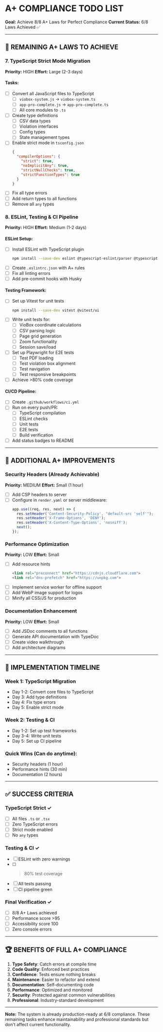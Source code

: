 # A+ COMPLIANCE TODO LIST
**Goal:** Achieve 8/8 A+ Laws for Perfect Compliance
**Current Status:** 6/8 Laws Achieved ✅

---

## 🎯 REMAINING A+ LAWS TO ACHIEVE

### 7. TypeScript Strict Mode Migration
**Priority:** HIGH
**Effort:** Large (2-3 days)

#### Tasks:
- [ ] Convert all JavaScript files to TypeScript
  - [ ] `viobox-system.js` → `viobox-system.ts`
  - [ ] `app-pro-complete.js` → `app-pro-complete.ts`
  - [ ] All core modules to `.ts`
- [ ] Create type definitions
  - [ ] CSV data types
  - [ ] Violation interfaces
  - [ ] Config types
  - [ ] State management types
- [ ] Enable strict mode in `tsconfig.json`
  ```json
  {
    "compilerOptions": {
      "strict": true,
      "noImplicitAny": true,
      "strictNullChecks": true,
      "strictFunctionTypes": true
    }
  }
  ```
- [ ] Fix all type errors
- [ ] Add return types to all functions
- [ ] Remove all `any` types

### 8. ESLint, Testing & CI Pipeline
**Priority:** HIGH
**Effort:** Medium (1-2 days)

#### ESLint Setup:
- [ ] Install ESLint with TypeScript plugin
  ```bash
  npm install --save-dev eslint @typescript-eslint/parser @typescript-eslint/eslint-plugin
  ```
- [ ] Create `.eslintrc.json` with A+ rules
- [ ] Fix all linting errors
- [ ] Add pre-commit hooks with Husky

#### Testing Framework:
- [ ] Set up Vitest for unit tests
  ```bash
  npm install --save-dev vitest @vitest/ui
  ```
- [ ] Write unit tests for:
  - [ ] VioBox coordinate calculations
  - [ ] CSV parsing logic
  - [ ] Page grid generation
  - [ ] Zoom functionality
  - [ ] Session save/load
- [ ] Set up Playwright for E2E tests
  - [ ] Test PDF loading
  - [ ] Test violation box alignment
  - [ ] Test navigation
  - [ ] Test responsive breakpoints
- [ ] Achieve >80% code coverage

#### CI/CD Pipeline:
- [ ] Create `.github/workflows/ci.yml`
- [ ] Run on every push/PR:
  - [ ] TypeScript compilation
  - [ ] ESLint checks
  - [ ] Unit tests
  - [ ] E2E tests
  - [ ] Build verification
- [ ] Add status badges to README

---

## 🔧 ADDITIONAL A+ IMPROVEMENTS

### Security Headers (Already Achievable)
**Priority:** MEDIUM
**Effort:** Small (1 hour)

- [ ] Add CSP headers to server
- [ ] Configure in `render.yaml` or server middleware:
  ```javascript
  app.use((req, res, next) => {
    res.setHeader('Content-Security-Policy', "default-src 'self'");
    res.setHeader('X-Frame-Options', 'DENY');
    res.setHeader('X-Content-Type-Options', 'nosniff');
    next();
  });
  ```

### Performance Optimization
**Priority:** LOW
**Effort:** Small

- [ ] Add resource hints
  ```html
  <link rel="preconnect" href="https://cdnjs.cloudflare.com">
  <link rel="dns-prefetch" href="https://unpkg.com">
  ```
- [ ] Implement service worker for offline support
- [ ] Add WebP image support for logos
- [ ] Minify all CSS/JS for production

### Documentation Enhancement
**Priority:** LOW
**Effort:** Small

- [ ] Add JSDoc comments to all functions
- [ ] Generate API documentation with TypeDoc
- [ ] Create video walkthrough
- [ ] Add architecture diagrams

---

## 📅 IMPLEMENTATION TIMELINE

### Week 1: TypeScript Migration
- Day 1-2: Convert core files to TypeScript
- Day 3: Add type definitions
- Day 4: Fix type errors
- Day 5: Enable strict mode

### Week 2: Testing & CI
- Day 1-2: Set up test frameworks
- Day 3-4: Write unit tests
- Day 5: Set up CI pipeline

### Quick Wins (Can do anytime):
- Security headers (1 hour)
- Performance hints (30 min)
- Documentation (2 hours)

---

## ✅ SUCCESS CRITERIA

### TypeScript Strict ✓
- [ ] All files `.ts` or `.tsx`
- [ ] Zero TypeScript errors
- [ ] Strict mode enabled
- [ ] No `any` types

### Testing & CI ✓
- [ ] ESLint with zero warnings
- [ ] >80% test coverage
- [ ] All tests passing
- [ ] CI pipeline green

### Final Verification ✓
- [ ] 8/8 A+ Laws achieved
- [ ] Performance score >95
- [ ] Accessibility score 100
- [ ] Zero console errors

---

## 🏆 BENEFITS OF FULL A+ COMPLIANCE

1. **Type Safety**: Catch errors at compile time
2. **Code Quality**: Enforced best practices
3. **Confidence**: Tests ensure nothing breaks
4. **Maintenance**: Easier to refactor and extend
5. **Documentation**: Self-documenting code
6. **Performance**: Optimized and monitored
7. **Security**: Protected against common vulnerabilities
8. **Professional**: Industry-standard development

---

**Note:** The system is already production-ready at 6/8 compliance. These remaining tasks enhance maintainability and professional standards but don't affect current functionality.